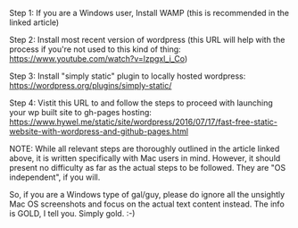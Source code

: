 Step 1: If you are a Windows user, Install WAMP (this is recommended in the linked article)

Step 2: Install most recent version of wordpress (this URL will help with the process if you're not used to this kind of thing: https://www.youtube.com/watch?v=lzpgxl_i_Co)

Step 3: Install "simply static" plugin to locally hosted wordpress: https://wordpress.org/plugins/simply-static/

Step 4: Vistit this URL to and follow the steps to proceed with launching your wp built site to gh-pages hosting:
 https://www.hywel.me/static/site/wordpress/2016/07/17/fast-free-static-website-with-wordpress-and-github-pages.html

NOTE: While all relevant steps are thoroughly outlined in the article linked above, it is written specifically with Mac users in mind. However, it should present no difficulty as far as the actual steps to be followed. They are "OS independent", if you will.

So, if you are a Windows type of gal/guy, please do ignore all the unsightly Mac OS screenshots and focus on the actual text content instead. The info is GOLD, I tell you. Simply gold. :-)
